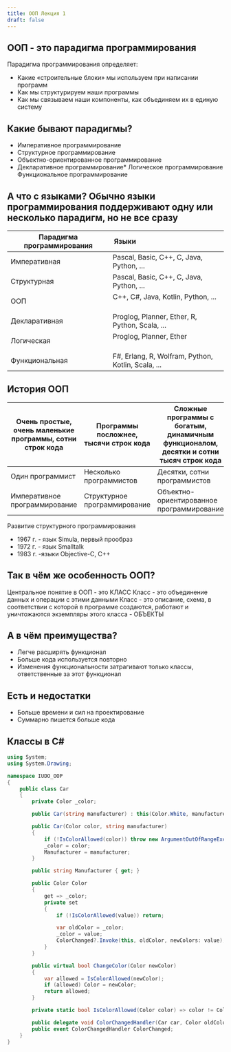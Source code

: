 ```yaml
---
title: ООП Лекция 1
draft: false
---
```


## ООП - это парадигма программирования

Парадигма программирования определяет:
* Какие «строительные блоки» мы используем при написании программ
* Как мы структурируем наши программы
* Как мы связываем наши компоненты, как объединяем их в единую систему

## Какие бывают парадигмы?

* Императивное программирование
* Структурное программирование
* Объектно-ориентированное программирование
* Декларативное программирование* Логическое программирование Функциональное программирование

## А что с языками? Обычно языки программирования поддерживают одну или несколько парадигм, но не все сразу

| Парадигма программирования | Языки                                              |
| -------------------------- | -------------------------------------------------- |
| Императивная               | Pascal, Basic, C++, C, Java, Python, ...           |
| Структурная                | Pascal, Basic, C++, C, Java, Python, ...           |
| ООП                        | C++, C#, Java, Kotlin, Python, ...                 |
| Декларативная              | Proglog, Planner, Ether, R, Python, Scala, ...     |
| Логическая                 | Proglog, Planner, Ether                            |
| Функциональная             | F#, Erlang, R, Wolfram, Python, Kotlin, Scala, ... |

## История ООП

| Очень простые, очень маленькие программы, сотни строк кода | Программы посложнее, тысячи строк кода | Сложные программы с богатым, динамичным функционалом, десятки и сотни тысяч строк кода |
| ---------------------------------------------------------- | -------------------------------------- | -------------------------------------------------------------------------------------- |
| Один программист                                           | Несколько программистов                | Десятки, сотни программистов                                                           |
| Императивное программирование                              | Структурное программирование           | Объектно-ориентированное программирование                                              |

Развитие структурного программирования
* 1967 г. - язык Simula, первый прообраз
* 1972 г. - язык Smalltalk
* 1983 г. -языки Objective-C, C++

## Так в чём же особенность ООП?

Центральное понятие в ООП - это КЛАСС Класс - это объединение данных и операции с этими данными Класс - это описание, схема, в соответствии с которой в программе создаются, работают и уничтожаются экземпляры этого класса - ОБЪЕКТЫ

## А в чём преимущества?

* Легче расширять функционал
* Больше кода используется повторно
* Изменения функциональности затрагивают только классы, ответственные за этот функционал

## Есть и недостатки

- Больше времени и сил на проектирование
- Суммарно пишется больше кода

## Классы в С\#

```C#
using System;
using System.Drawing;

namespace IUDO_OOP
{
    public class Car
    {
        private Color _color;

        public Car(string manufacturer) : this(Color.White, manufacturer) { }

        public Car(Color color, string manufacturer)
        {
            if (!IsColorAllowed(color)) throw new ArgumentOutOfRangeException(nameof(color));
            _color = color;
            Manufacturer = manufacturer;
        }

        public string Manufacturer { get; }

        public Color Color
        {
            get => _color;
            private set
            {
                if (!IsColorAllowed(value)) return;

                var oldColor = _color;
                _color = value;
                ColorChanged?.Invoke(this, oldColor, newColors: value);
            }
        }

        public virtual bool ChangeColor(Color newColor)
        {
            var allowed = IsColorAllowed(newColor);
            if (allowed) Color = newColor;
            return allowed;
        }

        private static bool IsColorAllowed(Color color) => color != Color.Blue;

        public delegate void ColorChangedHandler(Car car, Color oldColor, Color newColor);
        public event ColorChangedHandler ColorChanged;
    }
}
```

